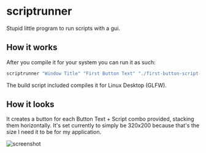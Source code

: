 # scriptrunner
Stupid little program to run scripts with a gui.

## How it works
After you compile it for your system you can run it as such:
 ```bash
scriptrunner "Window Title" "First Button Text" "./first-button-script-to-run.sh" "Second Button Text" "./second-button-script-to-run.sh"
 ```
 
 The build script included compiles it for Linux Desktop (GLFW). 
 
 ## How it looks
 It creates a button for each Button Text + Script combo provided, stacking them horizontally.  It's set currently to simply be 320x200 because that's the size I need it to be for my application.

![screenshot](files/screenshot.png)
